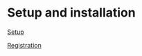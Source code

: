# Setup and installation


[Setup](codefluent-entities/content/setup.html)

[Registration](codefluent-entities/content/registration.html)

